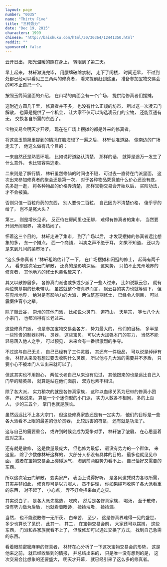 ```yaml
---
layout: page
number: "0035"
name: "Thirty Five"
title: "三种势力"
date: "Dec 19, 2015"
characters: 1999
chinese: "http://baishuku.com/html/30/30364/12441350.html"
reddit: ""
sponsored: false
---
```


云开日出，
阳光温暖的照在身上，
转眼到了第二天。

早上起来，
林轩漱洗完毕，
用腰牌破除禁制，
走下了阁楼，
时间还早，
不过到处都已经可以看见三三两两的修真者，
看来提前赶到这里，
准备参加宝物交易会的可不止自己一个。

按照玉筒简里面的介绍，
在山坳的南面会有一个广场，
提供给修真者们摆摊。

这附近方圆几千里，
修真者并不多，
也没有什么正规的坊市，
所以这一次凌云门解散，
也算是提供了一个机会，
让大家不仅可以淘选凌云门的宝物，
还能互通有无，
交换各自所需的东西了。

宝物交易会明天才开锣，
现在在广场上摆摊的都是外来的修真者。

将这些玉筒简里提到的情况在脑海想了一遍之后，
林轩认准道路，
像南边的广场走去了，
他这么做有几个目的：

一来自然还是熟悉环境，
比如说将道路认清楚，
那样的话，
就算是途万一发生了什么意外，
也比较容易逃走。

二来则是了解行情，
林轩虽然修仙的时间也不短，
可过去一直待在门派里面，
这次出来参加修真者的聚会还是第一次，
对于各种物品究竟值什么价心还没有底，
先多逛一逛，
将各种物品的价格弄清楚，
那样宝物交易会开始以后，
买阶功法，
才不会被骗。

否则只值一百粒丹药的东西，
别人要价二百粒，
自己因为不清楚价格，
傻乎乎的给了，
岂不是冤大头？

第三，
则是增长见识，
反正待在房间里也无聊，
难得有修真者的集市，
当然要开阔开阔眼界，
凑凑热闹了。

怀着这三个目的，
林轩走进了集市，
到了广场以后，
才发现摆摊的修真者远比想象的多，
东一个摊点，
西一个商铺，
叫卖之声不绝于耳，
如果不知道，
还以为是来到凡间的菜市场了。

“这么多修真者！”林轩粗略估计了一下，
在广场摆摊和闲逛的修士，
起码有两千人，
看来这次凌云门解散，
还真的是影响深远，
这架势，
只怕不止兖州地界的修真者，
其他地方的修士也慕名赶来了。

其又以散修居多，
各修真门派也或多或少派了一些人过来，
比如说飘云谷，
就有两位筑基期的长老带队，
虽然就整个修真界而言，
飘云谷的实力也就等偏下，
但在兖州地界，
绝对是有影响力的大派，
两位筑基期修士，
已经令人侧目，
可以震慑住宵小之辈。

除了飘云谷，
崇州的其他门派，
比如说火灵门，
道符山，
天星宗，
等七八个大小宗门，
也都派得有长老过来。

这些修真门派，
也是参加宝物交易会各方，
势力最大的，
他们的目标，
多半是一些珍贵的制器材料，
灵器，
这些宝贝，
可以大大加强本门的实力，
当然不能轻易落入他人之手，
可以预见，
未来会有一番很激烈的争夺。

不过这与自己无关，
自己已经有了三件灵器，
其还有一件极品，
可以说是绰绰有余，
林轩从来没有想过要去收购什么灵器，
所以他与几大派的需要并不矛盾，
只要小心不被本门人认出来就可以了。

但这其实也不用担心，
两位长老自己从来没有见过，
其他跟来的也是远比自己入门早的精英弟，
就算是站在他们面前，
双方也素不相识。

除了各大派，
实力稍次的就是各修真家族，
这种以血缘关系为纽带的修真小团体，
严格说来，
算是一个个迷你型的小门派，
实力人数各不相同，
多的上百人，
少的三五个，
掌门也就是族长。

虽然远远比不上各大宗门，
但这些修真家族还是有一定实力，
他们的目标是一些各大派看不上眼的最差的低阶灵器，
比较厉害的符箓，
还有就是功法了。

这与自己的需要重合，
或许到时候会成为竞争对手，
林轩皱了皱眉，
在心思量着应对之策。

还有就是散修，
这是数量最庞大，
但也修为最低，
最没有势力的一个群体，
来这里，
除了少数像林轩这样的，
大部分人都没有具体的目的，
最多也就见见市面，
或者在宝物交易会上碰碰运气，
淘到前两股势力看不上，
自己恰好又需要的东西。

所以这次凌云门解散，
变卖家产，
表面上说得好听，
是各同道凭财力各取所需，
其实并非如此，
修真界可是以力服人，
蛮不讲理，
你如果碰巧收购了各大派看重的东西，
对不起了，
小心点，
弄不好会招来血光之灾。

其实说白了，
是各大派先挑选，
吃肉，
然后是各修真家族，
喝汤，
至于散修，
没有势力做为后盾，
也就看着眼馋，
捡捡垃圾，
捡捡漏。

当然，
也不能说散修一无所获，
白辛苦，
至少，
这是修真界难得一见的盛世，
多少也算长了见识，
此其一，
其二，
在宝物交易会前，
大家还可以摆摊，
这些东西，
门派和各家族就看不上了，
但散修却可以通过交换了方式，
找到自己急需的东西。

看着眼前密密麻麻的修真者，
林轩在心分析了一下这次宝物交易会的形势，
这是他来之前，
就已经收集到的情报，
并总结出来的，
只是唯一没有想到的是，
这次交易会比想象的还要盛大，
明天才开幕，
就已经引来了这么多的修真者。
